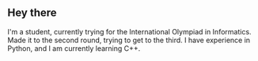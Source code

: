 ## Hey there
I'm a student, currently trying for the International Olympiad in Informatics. Made it to the second round, trying to get to the third. I have experience in Python, and I am currently learning C++.
<!--
**VJ09743/vj09743** is a ✨ _special_ ✨ repository because its `README.md` (this file) appears on your GitHub profile.

Here are some ideas to get you started:

- 🔭 I’m currently working on ...
- 🌱 I’m currently learning ...
- 👯 I’m looking to collaborate on ...
- 🤔 I’m looking for help with ...
- 💬 Ask me about ...
- 📫 How to reach me: ...
- 😄 Pronouns: ...
- ⚡ Fun fact: ...
-->
